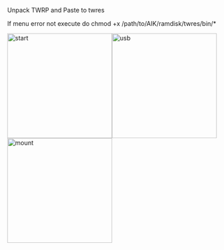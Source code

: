 Unpack TWRP and Paste to twres

If menu error not execute do
chmod +x /path/to/AIK/ramdisk/twres/bin/*

<img width="240" alt="start" src="https://github.com/user-attachments/assets/168356c0-fdc2-4e76-8b22-6e03f35b8ad8" /><img width="240" alt="usb" src="https://github.com/user-attachments/assets/06ee6536-b36c-45b0-8e4b-b07badb547fb" /><img width="240" alt="mount" src="https://github.com/user-attachments/assets/0f054305-4267-42cb-ae6c-c6c9afa46118" />

